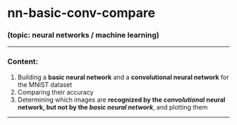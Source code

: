 # nn-basic-conv-compare
### (topic: neural networks / machine learning)
---

### Content:
1. Building a **basic neural network** and a **convolutional neural network** for the MNIST dataset
2. Comparing their accuracy
3. Determining which images are **recognized by the _convolutional_ neural network, but not by the _basic neural network_**, and plotting them  
---
